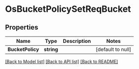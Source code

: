 # OsBucketPolicySetReqBucket

## Properties
Name | Type | Description | Notes
------------ | ------------- | ------------- | -------------
**BucketPolicy** | **string** |  | [default to null]

[[Back to Model list]](../README.md#documentation-for-models) [[Back to API list]](../README.md#documentation-for-api-endpoints) [[Back to README]](../README.md)


